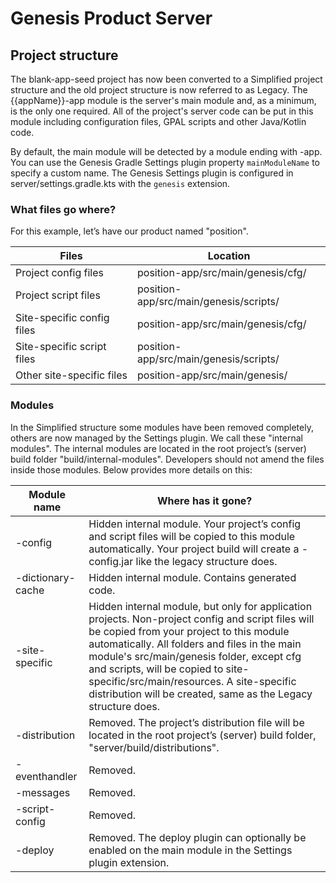 # Genesis Product Server

## Project structure

The blank-app-seed project has now been converted to a Simplified project structure and the old project structure is now referred to as Legacy.
The {{appName}}-app module is the server's main module and, as a minimum, is the only one required.
All of the project's server code can be put in this module including configuration files, GPAL scripts and other Java/Kotlin code.

By default, the main module will be detected by a module ending with -app. 
You can use the Genesis Gradle Settings plugin property `mainModuleName` to specify a custom name.
The Genesis Settings plugin is configured in server/settings.gradle.kts with the `genesis` extension.

### What files go where?

For this example, let’s have our product named "position".

| Files                      | Location |
|----------------------------|----------|
| Project config files       | position-app/src/main/genesis/cfg/     |
| Project script files       | position-app/src/main/genesis/scripts/ |
| Site-specific config files | position-app/src/main/genesis/cfg/     |
| Site-specific script files | position-app/src/main/genesis/scripts/ |
| Other site-specific files  | position-app/src/main/genesis/         |

### Modules

In the Simplified structure some modules have been removed completely, others are now managed by the Settings plugin. 
We call these "internal modules". The internal modules are located in the root project’s (server) build folder "build/internal-modules". 
Developers should not amend the files inside those modules. Below provides more details on this:

| Module name | Where has it gone?                                                                                                                                                                                                                                                                                                                                                                             |
| --- |------------------------------------------------------------------------------------------------------------------------------------------------------------------------------------------------------------------------------------------------------------------------------------------------------------------------------------------------------------------------------------------------|
| -config | Hidden internal module. Your project’s config and script files will be copied to this module automatically. Your project build will create a -config.jar like the legacy structure does.                                                                                                                                                                                                       |
| -dictionary-cache | Hidden internal module. Contains generated code.                                                                                                                                                                                                                                                                                                                                               |
| -site-specific | Hidden internal module, but only for application projects. Non-project config and script files will be copied from your project to this module automatically. All folders and files in the main module's src/main/genesis folder, except cfg and scripts, will be copied to site-specific/src/main/resources. A site-specific distribution will be created, same as the Legacy structure does. |
| -distribution | Removed. The project’s distribution file will be located in the root project’s (server) build folder, "server/build/distributions".                                                                                                                                                                                                                                                            |
| -eventhandler | Removed.                                                                                                                                                                                                                                                                                                                                                                                       |
| -messages | Removed.                                                                                                                                                                                                                                                                                                                                                                                       |
| -script-config | Removed.                                                                                                                                                                                                                                                                                                                                                                                       |
| -deploy | Removed. The deploy plugin can optionally be enabled on the main module in the Settings plugin extension.                                                                                                                                                                                                                                                                                      |